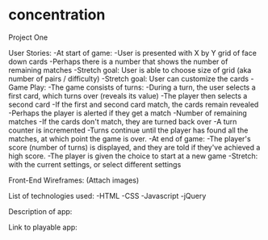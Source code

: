 # concentration
Project One

User Stories:
-At start of game:
  -User is presented with X by Y grid of face down cards
  -Perhaps there is a number that shows the number of remaining matches
  -Stretch goal: User is able to choose size of grid (aka number of pairs / difficulty)
  -Stretch goal: User can customize the cards
-Game Play:
  -The game consists of turns:
    -During a turn, the user selects a first card, which turns over (reveals its value)
    -The player then selects a second card
      -If the first and second card match, the cards remain revealed
        -Perhaps the player is alerted if they get a match
        -Number of remaining matches 
    	-If the cards don't match, they are turned back over
    -A turn counter is incremented
  -Turns continue until the player has found all the matches, at which point the game is over.
-At end of game:
	-The player's score (number of turns) is displayed, and they are told if they've achieved a high score.
	-The player is given the choice to start at a new game 
		-Stretch: with the current settings, or select different settings


Front-End Wireframes:
(Attach images)

List of technologies used:
-HTML
-CSS
-Javascript
-jQuery

Description of app:

Link to playable app:
